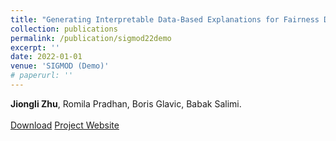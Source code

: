 ```yaml
---
title: "Generating Interpretable Data-Based Explanations for Fairness Debugging using Gopher."
collection: publications
permalink: /publication/sigmod22demo
excerpt: ''
date: 2022-01-01
venue: 'SIGMOD (Demo)'
# paperurl: ''
---
```

**Jiongli Zhu**, Romila Pradhan, Boris Glavic, Babak Salimi.<br><br>
[Download](https://dl.acm.org/doi/abs/10.1145/3514221.3520170)
[Project Website](https://gopher-sys.github.io/)
